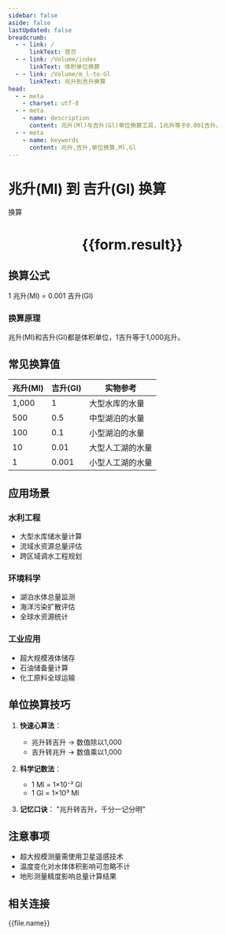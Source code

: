```yaml
---
sidebar: false
aside: false
lastUpdated: false
breadcrumb:
  - - link: /
      linkText: 首页
  - - link: /Volume/index
      linkText: 体积单位换算
  - - link: /Volume/m_l-to-Gl
      linkText: 兆升到吉升换算
head:
  - - meta
    - charset: utf-8
  - - meta
    - name: description
      content: 兆升(Ml)与吉升(Gl)单位换算工具，1兆升等于0.001吉升。
  - - meta
    - name: keywords
      content: 兆升,吉升,单位换算,Ml,Gl
---
```


# 兆升(Ml) 到 吉升(Gl) 换算

<script setup>
import { onMounted, reactive, inject ,ref  } from 'vue'
import { NButton,NForm ,NFormItem,NInput,NInputNumber,NSelect,NCard,useMessage ,NGrid ,NGi } from 'naive-ui'
import { defineClientComponent } from 'vitepress'
import { Volume } from '../files';

const convert = inject('convert')
const formRef = ref(null);
const rules = {
  number:{
    required: true,
    type: 'number',
    trigger: "blur"
  }
}
const form = reactive({
  number:null,
  result:'',
  title:'兆升(Ml)到吉升(Gl)换算'
})

const convertHandler = (e) => {
  e.preventDefault();
  formRef.value?.validate((errors)=>{
    if (!errors) {
      form.result = `${form.number} Ml = ${convert(form.number).from('Ml').to('Gl')} Gl`
    }
  })
}
</script>

<n-form size="large" :model="form" ref='formRef' :rules="rules">
  <n-form-item label="数值" path="number">
    <n-input-number size="large" style="width:100%" :min="0" v-model:value="form.number" placeholder="请输入兆升数值" />
  </n-form-item>
  <n-form-item>
    <n-button type="info" style="width:100%" @click="convertHandler">换算</n-button>
  </n-form-item>
</n-form>
<n-card embedded :bordered="false" hoverable>
  <div style="text-align:center">
    <h1>{{form.result}}</h1>
  </div>
</n-card>

## 换算公式
1 兆升(Ml) = 0.001 吉升(Gl)

### 换算原理
兆升(Ml)和吉升(Gl)都是体积单位，1吉升等于1,000兆升。

## 常见换算值
| 兆升(Ml) | 吉升(Gl) | 实物参考                 |
|---------|---------|--------------------------|
| 1,000   | 1       | 大型水库的水量            |
| 500     | 0.5     | 中型湖泊的水量            |
| 100     | 0.1     | 小型湖泊的水量            |
| 10      | 0.01    | 大型人工湖的水量          |
| 1       | 0.001   | 小型人工湖的水量          |

## 应用场景
### 水利工程
- 大型水库储水量计算
- 流域水资源总量评估
- 跨区域调水工程规划

### 环境科学
- 湖泊水体总量监测
- 海洋污染扩散评估
- 全球水资源统计

### 工业应用
- 超大规模液体储存
- 石油储备量计算
- 化工原料全球运输

## 单位换算技巧
1. **快速心算法**：
   - 兆升转吉升 → 数值除以1,000
   - 吉升转兆升 → 数值乘以1,000

2. **科学记数法**：
   - 1 Ml = 1×10⁻³ Gl
   - 1 Gl = 1×10³ Ml

3. **记忆口诀**：
   "兆升转吉升，千分一记分明"

## 注意事项
- 超大规模测量需使用卫星遥感技术
- 温度变化对水体体积影响可忽略不计
- 地形测量精度影响总量计算结果

## 相关连接
<n-grid x-gap="12" :cols="2">
  <n-gi v-for="(file, index) in Volume" :key="index">
    <n-button
      text
      tag="a"
      :href="file.path"
      type="info"
    >
      {{file.name}}
    </n-button>
  </n-gi>
</n-grid>
